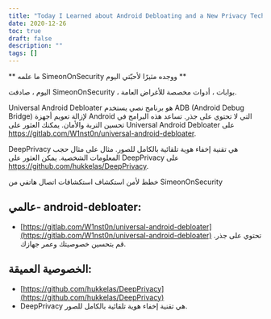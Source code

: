```yaml
---
title: "Today I Learned about Android Debloating and a New Privacy Technique"
date: 2020-12-26
toc: true
draft: false
description: ""
tags: []
---
```


 ** ما علمه SimeonOnSecurity ووجده مثيرًا لأحبّتي اليوم **  اليوم ، صادفت SimeonOnSecurity ، بوابات ، أدوات مخصصة للأغراض العامة.  Universal Android Debloater هو برنامج نصي يستخدم ADB (Android Debug Bridge) لإزالة تعويم أجهزة Android التي لا تحتوي على جذر. تساعد هذه البرامج في تحسين التربة والأمان. يمكنك العثور على Universal Android Debloater على https://gitlab.com/W1nst0n/universal-android-debloater.  DeepPrivacy هي تقنية إخفاء هوية تلقائية بالكامل للصور. مثال على مثال حجب المعلومات الشخصية. يمكن العثور على DeepPrivacy على https://github.com/hukkelas/DeepPrivacy.  خطط لأمن استكشاف استكشافات اتصال هاتفي من SimeonOnSecurity  ## عالمي- android-debloater: - [https://gitlab.com/W1nst0n/universal-android-debloater](https://gitlab.com/W1nst0n/universal-android-debloater) تحتوي على جذر. قم بتحسين خصوصيتك وعمر جهازك.  ## الخصوصية العميقة: - [https://github.com/hukkelas/DeepPrivacy](https://github.com/hukkelas/DeepPrivacy) - DeepPrivacy هي تقنية إخفاء هوية تلقائية بالكامل للصور.